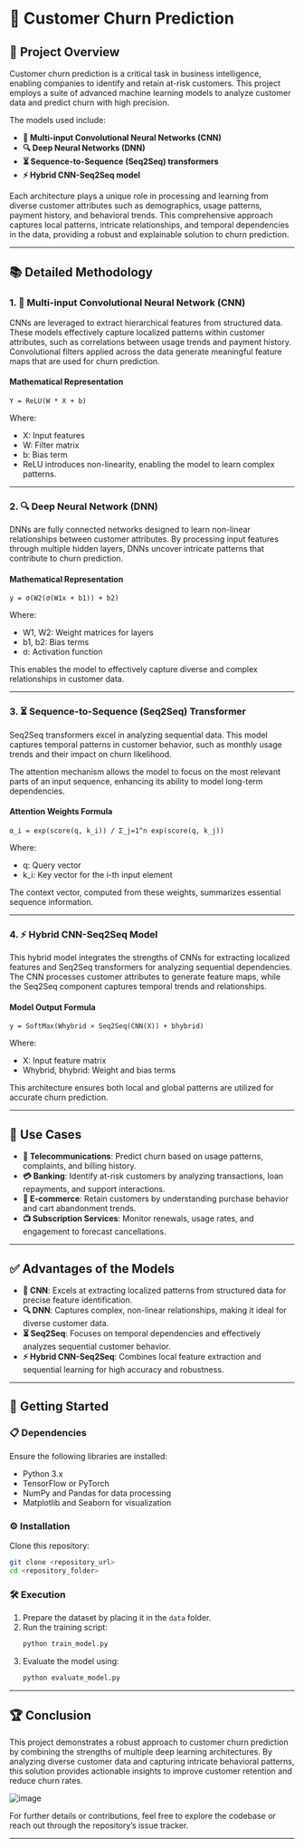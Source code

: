 
# 🌟 **Customer Churn Prediction**

## 📌 **Project Overview**
Customer churn prediction is a critical task in business intelligence, enabling companies to identify and retain at-risk customers. This project employs a suite of advanced machine learning models to analyze customer data and predict churn with high precision.

The models used include:
- **🧩 Multi-input Convolutional Neural Networks (CNN)**
- **🔍 Deep Neural Networks (DNN)**
- **⏳ Sequence-to-Sequence (Seq2Seq) transformers**
- **⚡ Hybrid CNN-Seq2Seq model**

Each architecture plays a unique role in processing and learning from diverse customer attributes such as demographics, usage patterns, payment history, and behavioral trends. This comprehensive approach captures local patterns, intricate relationships, and temporal dependencies in the data, providing a robust and explainable solution to churn prediction.

---

## 📚 **Detailed Methodology**

### **1. 🧩 Multi-input Convolutional Neural Network (CNN)**
CNNs are leveraged to extract hierarchical features from structured data. These models effectively capture localized patterns within customer attributes, such as correlations between usage trends and payment history. Convolutional filters applied across the data generate meaningful feature maps that are used for churn prediction.

#### **Mathematical Representation**
```plaintext
Y = ReLU(W * X + b)
```
Where:
- X: Input features
- W: Filter matrix
- b: Bias term
- ReLU introduces non-linearity, enabling the model to learn complex patterns.

---

### **2. 🔍 Deep Neural Network (DNN)**
DNNs are fully connected networks designed to learn non-linear relationships between customer attributes. By processing input features through multiple hidden layers, DNNs uncover intricate patterns that contribute to churn prediction.

#### **Mathematical Representation**
```plaintext
y = σ(W2(σ(W1x + b1)) + b2)
```
Where:
- W1, W2: Weight matrices for layers
- b1, b2: Bias terms
- σ: Activation function

This enables the model to effectively capture diverse and complex relationships in customer data.

---

### **3. ⏳ Sequence-to-Sequence (Seq2Seq) Transformer**
Seq2Seq transformers excel in analyzing sequential data. This model captures temporal patterns in customer behavior, such as monthly usage trends and their impact on churn likelihood.

The attention mechanism allows the model to focus on the most relevant parts of an input sequence, enhancing its ability to model long-term dependencies.

#### **Attention Weights Formula**
```plaintext
α_i = exp(score(q, k_i)) / Σ_j=1^n exp(score(q, k_j))
```
Where:
- q: Query vector
- k_i: Key vector for the i-th input element

The context vector, computed from these weights, summarizes essential sequence information.

---

### **4. ⚡ Hybrid CNN-Seq2Seq Model**
This hybrid model integrates the strengths of CNNs for extracting localized features and Seq2Seq transformers for analyzing sequential dependencies. The CNN processes customer attributes to generate feature maps, while the Seq2Seq component captures temporal trends and relationships.

#### **Model Output Formula**
```plaintext
y = SoftMax(Whybrid × Seq2Seq(CNN(X)) + bhybrid)
```
Where:
- X: Input feature matrix
- Whybrid, bhybrid: Weight and bias terms

This architecture ensures both local and global patterns are utilized for accurate churn prediction.

---

## 🌟 **Use Cases**
- **📡 Telecommunications**: Predict churn based on usage patterns, complaints, and billing history.
- **💳 Banking**: Identify at-risk customers by analyzing transactions, loan repayments, and support interactions.
- **🛒 E-commerce**: Retain customers by understanding purchase behavior and cart abandonment trends.
- **📺 Subscription Services**: Monitor renewals, usage rates, and engagement to forecast cancellations.

---

## ✅ **Advantages of the Models**
- **🧩 CNN**: Excels at extracting localized patterns from structured data for precise feature identification.
- **🔍 DNN**: Captures complex, non-linear relationships, making it ideal for diverse customer data.
- **⏳ Seq2Seq**: Focuses on temporal dependencies and effectively analyzes sequential customer behavior.
- **⚡ Hybrid CNN-Seq2Seq**: Combines local feature extraction and sequential learning for high accuracy and robustness.

---

## 🚀 **Getting Started**

### **📋 Dependencies**
Ensure the following libraries are installed:
- Python 3.x
- TensorFlow or PyTorch
- NumPy and Pandas for data processing
- Matplotlib and Seaborn for visualization

### **⚙️ Installation**
Clone this repository:
```bash
git clone <repository_url>
cd <repository_folder>
```

### **🛠️ Execution**
1. Prepare the dataset by placing it in the `data` folder.
2. Run the training script:
   ```bash
   python train_model.py
   ```
3. Evaluate the model using:
   ```bash
   python evaluate_model.py
   ```

---

## 🏆 **Conclusion**
This project demonstrates a robust approach to customer churn prediction by combining the strengths of multiple deep learning architectures. By analyzing diverse customer data and capturing intricate behavioral patterns, this solution provides actionable insights to improve customer retention and reduce churn rates.

![image](https://github.com/user-attachments/assets/6de2c21a-fbf1-4dd3-962e-feebcafd605e)


For further details or contributions, feel free to explore the codebase or reach out through the repository’s issue tracker.

---
